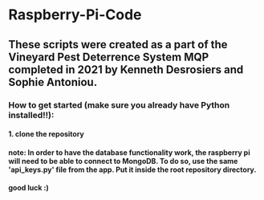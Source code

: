 # Raspberry-Pi-Code

## These scripts were created as a part of the Vineyard Pest Deterrence System MQP completed in 2021 by Kenneth Desrosiers and Sophie Antoniou.

### How to get started (make sure you already have Python installed!!):

#### 1. clone the repository

#### note: In order to have the database functionality work, the raspberry pi will need to be able to connect to MongoDB. To do so, use the same 'api_keys.py' file from the app. Put it inside the root repository directory.

#### good luck :)
